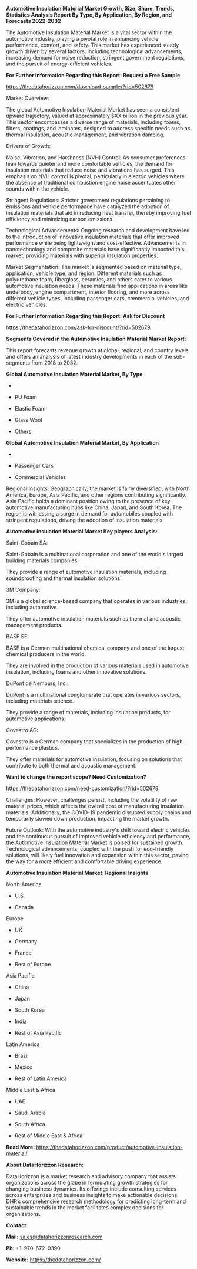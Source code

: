 **Automotive Insulation Material Market Growth, Size, Share, Trends,
Statistics Analysis Report By Type, By Application, By Region, and
Forecasts 2022-2032**

The Automotive Insulation Material Market is a vital sector within the
automotive industry, playing a pivotal role in enhancing vehicle
performance, comfort, and safety. This market has experienced steady
growth driven by several factors, including technological advancements,
increasing demand for noise reduction, stringent government regulations,
and the pursuit of energy-efficient vehicles.

**For Further Information Regarding this Report: Request a Free Sample**

<https://thedatahorizzon.com/download-sample/?rid=502679>

Market Overview:

The global Automotive Insulation Material Market has seen a consistent
upward trajectory, valued at approximately $XX billion in the previous
year. This sector encompasses a diverse range of materials, including
foams, fibers, coatings, and laminates, designed to address specific
needs such as thermal insulation, acoustic management, and vibration
damping.

Drivers of Growth:

Noise, Vibration, and Harshness (NVH) Control: As consumer preferences
lean towards quieter and more comfortable vehicles, the demand for
insulation materials that reduce noise and vibrations has surged. This
emphasis on NVH control is pivotal, particularly in electric vehicles
where the absence of traditional combustion engine noise accentuates
other sounds within the vehicle.

Stringent Regulations: Stricter government regulations pertaining to
emissions and vehicle performance have catalyzed the adoption of
insulation materials that aid in reducing heat transfer, thereby
improving fuel efficiency and minimizing carbon emissions.

Technological Advancements: Ongoing research and development have led to
the introduction of innovative insulation materials that offer improved
performance while being lightweight and cost-effective. Advancements in
nanotechnology and composite materials have significantly impacted this
market, providing materials with superior insulation properties.

Market Segmentation: The market is segmented based on material type,
application, vehicle type, and region. Different materials such as
polyurethane foam, fiberglass, ceramics, and others cater to various
automotive insulation needs. These materials find applications in areas
like underbody, engine compartment, interior flooring, and more across
different vehicle types, including passenger cars, commercial vehicles,
and electric vehicles.

**For Further Information Regarding this Report: Ask for Discount**

<https://thedatahorizzon.com/ask-for-discount/?rid=502679>

**Segments Covered in the Automotive Insulation Material Market
Report:**

This report forecasts revenue growth at global, regional, and country
levels and offers an analysis of latest industry developments in each of
the sub-segments from 2018 to 2032.

**Global Automotive Insulation Material Market, By Type**

-   

-   PU Foam

-   Elastic Foam

-   Glass Wool

-   Others

**Global Automotive Insulation Material Market, By Application**

-   

-   Passenger Cars

-   Commercial Vehicles

Regional Insights: Geographically, the market is fairly diversified,
with North America, Europe, Asia Pacific, and other regions contributing
significantly. Asia Pacific holds a dominant position owing to the
presence of key automotive manufacturing hubs like China, Japan, and
South Korea. The region is witnessing a surge in demand for automobiles
coupled with stringent regulations, driving the adoption of insulation
materials.

**Automotive Insulation Material Market Key players Analysis:**

Saint-Gobain SA:

Saint-Gobain is a multinational corporation and one of the world's
largest building materials companies.

They provide a range of automotive insulation materials, including
soundproofing and thermal insulation solutions.

3M Company:

3M is a global science-based company that operates in various
industries, including automotive.

They offer automotive insulation materials such as thermal and acoustic
management products.

BASF SE:

BASF is a German multinational chemical company and one of the largest
chemical producers in the world.

They are involved in the production of various materials used in
automotive insulation, including foams and other innovative solutions.

DuPont de Nemours, Inc.:

DuPont is a multinational conglomerate that operates in various sectors,
including materials science.

They provide a range of materials, including insulation products, for
automotive applications.

Covestro AG:

Covestro is a German company that specializes in the production of
high-performance plastics.

They offer materials for automotive insulation, focusing on solutions
that contribute to both thermal and acoustic management.

**Want to change the report scope? Need Customization?**

<https://thedatahorizzon.com/need-customization/?rid=502679>

Challenges: However, challenges persist, including the volatility of raw
material prices, which affects the overall cost of manufacturing
insulation materials. Additionally, the COVID-19 pandemic disrupted
supply chains and temporarily slowed down production, impacting the
market growth.

Future Outlook: With the automotive industry's shift toward electric
vehicles and the continuous pursuit of improved vehicle efficiency and
performance, the Automotive Insulation Material Market is poised for
sustained growth. Technological advancements, coupled with the push for
eco-friendly solutions, will likely fuel innovation and expansion within
this sector, paving the way for a more efficient and comfortable driving
experience.

**Automotive Insulation Material Market: Regional Insights**

North America

-   U.S.

-   Canada

Europe

-   UK

-   Germany

-   France

-   Rest of Europe

Asia Pacific

-   China

-   Japan

-   South Korea

-   India

-   Rest of Asia Pacific

Latin America

-   Brazil

-   Mexico

-   Rest of Latin America

Middle East & Africa

-   UAE

-   Saudi Arabia

-   South Africa

-   Rest of Middle East & Africa

**Read More:**
<https://thedatahorizzon.com/product/automotive-insulation-material/>

**About DataHorizzon Research:**

DataHorizzon is a market research and advisory company that assists
organizations across the globe in formulating growth strategies for
changing business dynamics. Its offerings include consulting services
across enterprises and business insights to make actionable decisions.
DHR’s comprehensive research methodology for predicting long-term and
sustainable trends in the market facilitates complex decisions for
organizations.

**Contact:**

**Mail:** <sales@datahorizzonresearch.com>

**Ph:** +1–970–672–0390

**Website:** <https://thedatahorizzon.com/>
